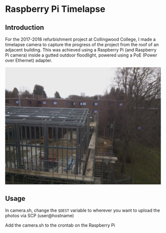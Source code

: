 # Raspberry Pi Timelapse

## Introduction

For the 2017-2018 refurbishment project at Collingwood College, I made a timelapse camera to capture the progress of the project from the roof of an adjacent building. This was achieved using a Raspberry Pi (and Raspberry Pi camera) inside a gutted outdoor floodlight, powered using a PoE (Power over Ethernet) adapter.

![Timelapse image](timelapse.jpg)

## Usage

In camera.sh, change the `$DEST` variable to wherever you want to upload the photos via SCP (user@hostname)

Add the camera.sh to the crontab on the Raspberry Pi